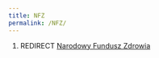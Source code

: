 ```yaml
---
title: NFZ
permalink: /NFZ/
---
```


1.  REDIRECT [Narodowy Fundusz Zdrowia](/atopedia/Narodowy_Fundusz_Zdrowia "wikilink")
